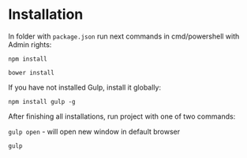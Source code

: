 # Installation #

In folder with ```package.json``` run next commands in cmd/powershell with Admin rights:

```npm install```

```bower install```

If you have not installed Gulp, install it globally:

```npm install gulp -g```

After finishing all installations, run project with one of two commands:

```gulp open``` - will open new window in default browser

```gulp```